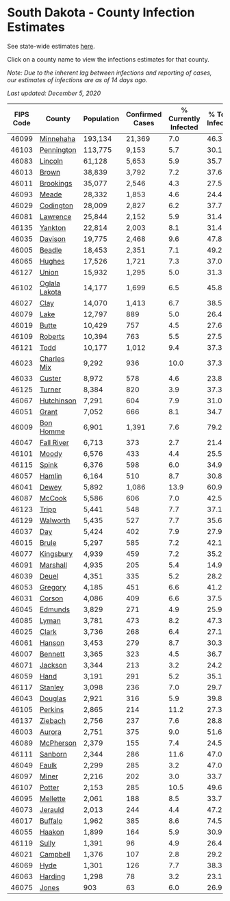 # South Dakota - County Infection Estimates

See state-wide estimates [here](/infections/us-sd).

Click on a county name to view the infections estimates for that county.

*Note: Due to the inherent lag between infections and reporting of cases, our estimates of infections are as of 14 days ago.*

*Last updated: December 5, 2020*

|   FIPS Code |                         County |   Population |   Confirmed Cases |   % Currently Infected |   % Total Infected |
|-------------|--------------------------------|--------------|-------------------|------------------------|--------------------|
|       46099 |         [Minnehaha](minnehaha) |      193,134 |            21,369 |                    7.0 |               46.3 |
|       46103 |       [Pennington](pennington) |      113,775 |             9,153 |                    5.7 |               30.1 |
|       46083 |             [Lincoln](lincoln) |       61,128 |             5,653 |                    5.9 |               35.7 |
|       46013 |                 [Brown](brown) |       38,839 |             3,792 |                    7.2 |               37.6 |
|       46011 |         [Brookings](brookings) |       35,077 |             2,546 |                    4.3 |               27.5 |
|       46093 |                 [Meade](meade) |       28,332 |             1,853 |                    4.6 |               24.4 |
|       46029 |         [Codington](codington) |       28,009 |             2,827 |                    6.2 |               37.7 |
|       46081 |           [Lawrence](lawrence) |       25,844 |             2,152 |                    5.9 |               31.4 |
|       46135 |             [Yankton](yankton) |       22,814 |             2,003 |                    8.1 |               31.4 |
|       46035 |             [Davison](davison) |       19,775 |             2,468 |                    9.6 |               47.8 |
|       46005 |               [Beadle](beadle) |       18,453 |             2,351 |                    7.1 |               49.2 |
|       46065 |               [Hughes](hughes) |       17,526 |             1,721 |                    7.3 |               37.0 |
|       46127 |                 [Union](union) |       15,932 |             1,295 |                    5.0 |               31.3 |
|       46102 | [Oglala Lakota](oglala-lakota) |       14,177 |             1,699 |                    6.5 |               45.8 |
|       46027 |                   [Clay](clay) |       14,070 |             1,413 |                    6.7 |               38.5 |
|       46079 |                   [Lake](lake) |       12,797 |               889 |                    5.0 |               26.4 |
|       46019 |                 [Butte](butte) |       10,429 |               757 |                    4.5 |               27.6 |
|       46109 |             [Roberts](roberts) |       10,394 |               763 |                    5.5 |               27.5 |
|       46121 |                   [Todd](todd) |       10,177 |             1,012 |                    9.4 |               37.3 |
|       46023 |     [Charles Mix](charles-mix) |        9,292 |               936 |                   10.0 |               37.3 |
|       46033 |               [Custer](custer) |        8,972 |               578 |                    4.6 |               23.8 |
|       46125 |               [Turner](turner) |        8,384 |               820 |                    3.9 |               37.3 |
|       46067 |       [Hutchinson](hutchinson) |        7,291 |               604 |                    7.9 |               31.0 |
|       46051 |                 [Grant](grant) |        7,052 |               666 |                    8.1 |               34.7 |
|       46009 |         [Bon Homme](bon-homme) |        6,901 |             1,391 |                    7.6 |               79.2 |
|       46047 |       [Fall River](fall-river) |        6,713 |               373 |                    2.7 |               21.4 |
|       46101 |                 [Moody](moody) |        6,576 |               433 |                    4.4 |               25.5 |
|       46115 |                 [Spink](spink) |        6,376 |               598 |                    6.0 |               34.9 |
|       46057 |               [Hamlin](hamlin) |        6,164 |               510 |                    8.7 |               30.8 |
|       46041 |                 [Dewey](dewey) |        5,892 |             1,086 |                   13.9 |               60.9 |
|       46087 |               [McCook](mccook) |        5,586 |               606 |                    7.0 |               42.5 |
|       46123 |                 [Tripp](tripp) |        5,441 |               548 |                    7.7 |               37.1 |
|       46129 |           [Walworth](walworth) |        5,435 |               527 |                    7.7 |               35.6 |
|       46037 |                     [Day](day) |        5,424 |               402 |                    7.9 |               27.9 |
|       46015 |                 [Brule](brule) |        5,297 |               585 |                    7.2 |               42.1 |
|       46077 |         [Kingsbury](kingsbury) |        4,939 |               459 |                    7.2 |               35.2 |
|       46091 |           [Marshall](marshall) |        4,935 |               205 |                    5.4 |               14.9 |
|       46039 |                 [Deuel](deuel) |        4,351 |               335 |                    5.2 |               28.2 |
|       46053 |             [Gregory](gregory) |        4,185 |               451 |                    6.6 |               41.2 |
|       46031 |               [Corson](corson) |        4,086 |               409 |                    6.6 |               37.5 |
|       46045 |             [Edmunds](edmunds) |        3,829 |               271 |                    4.9 |               25.9 |
|       46085 |                 [Lyman](lyman) |        3,781 |               473 |                    8.2 |               47.3 |
|       46025 |                 [Clark](clark) |        3,736 |               268 |                    6.4 |               27.1 |
|       46061 |               [Hanson](hanson) |        3,453 |               279 |                    8.7 |               30.3 |
|       46007 |             [Bennett](bennett) |        3,365 |               323 |                    4.5 |               36.7 |
|       46071 |             [Jackson](jackson) |        3,344 |               213 |                    3.2 |               24.2 |
|       46059 |                   [Hand](hand) |        3,191 |               291 |                    5.2 |               35.1 |
|       46117 |             [Stanley](stanley) |        3,098 |               236 |                    7.0 |               29.7 |
|       46043 |             [Douglas](douglas) |        2,921 |               316 |                    5.9 |               39.8 |
|       46105 |             [Perkins](perkins) |        2,865 |               214 |                   11.2 |               27.3 |
|       46137 |             [Ziebach](ziebach) |        2,756 |               237 |                    7.6 |               28.8 |
|       46003 |               [Aurora](aurora) |        2,751 |               375 |                    9.0 |               51.6 |
|       46089 |         [McPherson](mcpherson) |        2,379 |               155 |                    7.4 |               24.5 |
|       46111 |             [Sanborn](sanborn) |        2,344 |               286 |                   11.6 |               47.0 |
|       46049 |                 [Faulk](faulk) |        2,299 |               285 |                    3.2 |               47.0 |
|       46097 |                 [Miner](miner) |        2,216 |               202 |                    3.0 |               33.7 |
|       46107 |               [Potter](potter) |        2,153 |               285 |                   10.5 |               49.6 |
|       46095 |           [Mellette](mellette) |        2,061 |               188 |                    8.5 |               33.7 |
|       46073 |             [Jerauld](jerauld) |        2,013 |               244 |                    4.4 |               47.2 |
|       46017 |             [Buffalo](buffalo) |        1,962 |               385 |                    8.6 |               74.5 |
|       46055 |               [Haakon](haakon) |        1,899 |               164 |                    5.9 |               30.9 |
|       46119 |                 [Sully](sully) |        1,391 |                96 |                    4.9 |               26.4 |
|       46021 |           [Campbell](campbell) |        1,376 |               107 |                    2.8 |               29.2 |
|       46069 |                   [Hyde](hyde) |        1,301 |               126 |                    7.7 |               38.3 |
|       46063 |             [Harding](harding) |        1,298 |                78 |                    3.2 |               23.1 |
|       46075 |                 [Jones](jones) |          903 |                63 |                    6.0 |               26.9 |